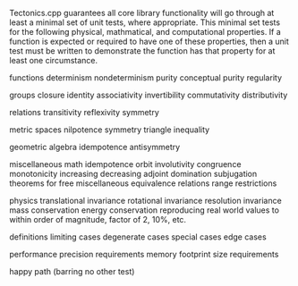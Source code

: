 Tectonics.cpp guarantees all core library functionality will go through at least a minimal set of unit tests, where appropriate.
This minimal set tests for the following physical, mathmatical, and computational properties. 
If a function is expected or required to have one of these properties, 
then a unit test must be written to demonstrate the function has that property for at least one circumstance.


functions
	determinism
	nondeterminism
	purity
	conceptual purity
	regularity

groups
	closure
	identity
	associativity
	invertibility
	commutativity
	distributivity

relations
	transitivity
	reflexivity
	symmetry

metric spaces
	nilpotence
	symmetry
	triangle inequality

geometric algebra
	idempotence
	antisymmetry

miscellaneous math
	idempotence
	orbit
	involutivity
	congruence
	monotonicity
	increasing
	decreasing
	adjoint
	domination
	subjugation
	theorems for free
	miscellaneous equivalence relations
	range restrictions

physics
	translational invariance
	rotational invariance
	resolution invariance
	mass conservation
	energy conservation
	reproducing real world values to within order of magnitude, factor of 2, 10%, etc.

definitions
	limiting cases
	degenerate cases
	special cases
	edge cases

performance
	precision requirements
	memory footprint size requirements

happy path (barring no other test)